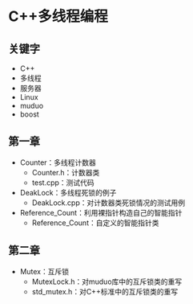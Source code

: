# C++多线程编程
## 关键字
* C++
* 多线程
* 服务器
* Linux
* muduo
* boost

## 第一章
* Counter：多线程计数器
  * Counter.h：计数器类
  * test.cpp：测试代码
* DeakLock：多线程死锁的例子
  * DeakLock.cpp：对计数器类死锁情况的测试用例 
* Reference_Count：利用裸指针构造自己的智能指针
  * Reference_Count：自定义的智能指针类

## 第二章
* Mutex：互斥锁
  * MutexLock.h：对muduo库中的互斥锁类的重写
  * std_mutex.h：对C++标准中的互斥锁类的重写
